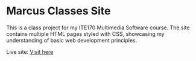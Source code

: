 # Marcus Classes Site

This is a class project for my ITE170 Multimedia Software course. The site contains multiple HTML pages styled with CSS, showcasing my understanding of basic web development principles.

Live site: [Visit here](https://marcuspiperallen.github.io/marcus-classes-site/)

